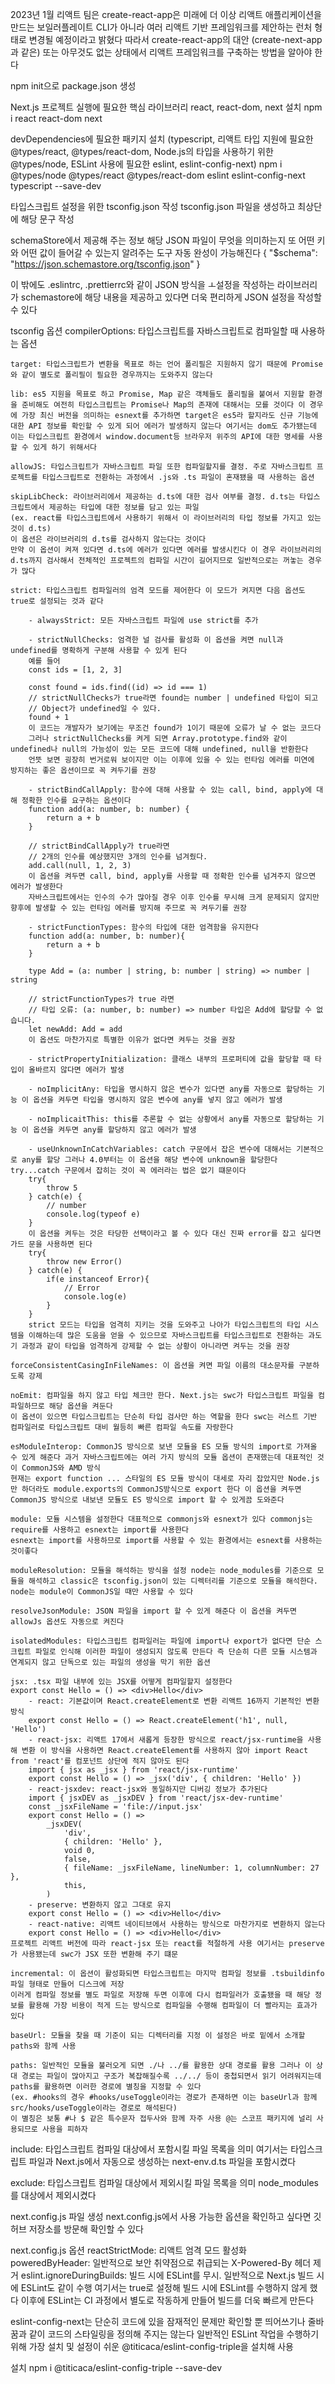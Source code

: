 2023년 1월 리액트 팀은 create-react-app은 미래에 더 이상 리액트 애플리케이션을 만드는 보일러플레이트 CLI가 아니라
여러 리액트 기반 프레임워크를 제안하는 런처 형태로 변경될 예정이라고 밝혔다 따라서 create-react-app의 대안 (create-next-app과 같은) 
또는 아무것도 없는 상태에서 리액트 프레임워크를 구축하는 방법을 알아야 한다

npm init으로 package.json 생성

Next.js 프로젝트 실행에 필요한 핵심 라이브러리 react, react-dom, next 설치
npm i react react-dom next

devDependencies에 필요한 패키지 설치
(typescript, 리액트 타입 지원에 필요한 @types/react, @types/react-dom, Node.js의 타입을 사용하기 위한 @types/node, ESLint 사용에 필요한
eslint, eslint-config-next)
npm i @types/node @types/react @types/react-dom eslint eslint-config-next typescript --save-dev

타입스크립트 설정을 위한 tsconfig.json 작성
tsconfig.json 파일을 생성하고 최상단에 해당 문구 작성

schemaStore에서 제공해 주는 정보 
해당 JSON 파일이 무엇을 의미하는지 또 어떤 키와 어떤 값이 들어갈 수 있는지 알려주는 도구 
자동 완성이 가능해진다
{
    "$schema": "https://json.schemastore.org/tsconfig.json"
}

이 밖에도 .eslintrc, .prettierrc와 같이 JSON 방식을 ㅗ설정을 작성하는 라이브러리가 schemastore에 해당 내용을 제공하고 있다면 더욱 편리하게 JSON 설정을 작성할 수 있다

tsconfig 옵션
compilerOptions: 타입스크립트를 자바스크립트로 컴파일할 때 사용하는 옵션

    target: 타입스크립트가 변환을 목표로 하는 언어 폴리필은 지원하지 않기 때문에 Promise와 같이 별도로 폴리필이 필요한 경우까지는 도와주지 않는다

    lib: es5 지원을 목표로 하고 Promise, Map 같은 객체들도 폴리필을 붙여서 지원할 환경을 준비해도 여전히 타입스크립트는 Promise나 Map의 존재에 대해서는 모를 것이다 이 경우에 가장 최신 버전을 의미하는 esnext를 추가하면 target은 es5라 할지라도 신규 기능에 대한 API 정보를 확인할 수 있게 되어 에러가 발생하지 않는다 여기서는 dom도 추가됐는데 이는 타입스크립트 환경에서 window.document등 브라우저 위주의 API에 대한 명세를 사용할 수 있게 하기 위해서다

    allowJS: 타입스크립트가 자바스크립트 파일 또한 컴파일할지를 결정. 주로 자바스크립트 프로젝트를 타입스크립트로 전환하는 과정에서 .js와 .ts 파일이 혼재됐을 때 사용하는 옵션

    skipLibCheck: 라이브러리에서 제공하는 d.ts에 대한 검사 여부를 결정. d.ts는 타입스크립트에서 제공하는 타입에 대한 정보를 담고 있는 파일
    (ex. react를 타입스크립트에서 사용하기 위해서 이 라이브러리의 타입 정보를 가지고 있는 것이 d.ts)
    이 옵션은 라이브러리의 d.ts를 검사하지 않는다는 것이다 
    만약 이 옵션이 켜져 있다면 d.ts에 에러가 있다면 에러를 발생시킨다 이 경우 라이브러리의 d.ts까지 검사해서 전체적인 프로젝트의 컴파일 시간이 길어지므로 일반적으로는 꺼놓는 경우가 많다

    strict: 타입스크립트 컴파일러의 엄격 모드를 제어한다 이 모드가 켜지면 다음 옵션도 true로 설정되는 것과 같다

        - alwaysStrict: 모든 자바스크립트 파일에 use strict를 추가

        - strictNullChecks: 엄격한 널 검사를 활성화 이 옵션을 켜면 null과 undefined를 명확하게 구분해 사용할 수 있게 된다 
        예를 들어 
        const ids = [1, 2, 3]

        const found = ids.find((id) => id === 1)
        // strictNullChecks가 true라면 found는 number | undefined 타입이 되고
        // Object가 undefined일 수 있다.
        found + 1
        이 코드는 개발자가 보기에는 무조건 found가 1이기 때문에 오류가 날 수 없는 코드다
        그러나 strictNullChecks를 켜게 되면 Array.prototype.find와 같이 undefined나 null의 가능성이 있는 모든 코드에 대해 undefined, null을 반환한다
        언뜻 보면 굉장히 번거로워 보이지만 이는 이후에 있을 수 있는 런타임 에러를 미연에 방지하는 좋은 옵션이므로 꼭 켜두기를 권장

        - strictBindCallApply: 함수에 대해 사용할 수 있는 call, bind, apply에 대해 정확한 인수를 요구하는 옵션이다 
        function add(a: number, b: number) {
            return a + b
        }

        // strictBindCallApply가 true라면
        // 2개의 인수를 예상했지만 3개의 인수를 넘겨줬다.
        add.call(null, 1, 2, 3)
        이 옵션을 켜두면 call, bind, apply를 사용할 때 정확한 인수를 넘겨주지 않으면 에러가 발생한다 
        자바스크립트에서는 인수의 수가 많아질 경우 이후 인수를 무시해 크게 문제되지 않지만 향후에 발생할 수 있는 런타임 에러를 방지해 주므로 꼭 켜두기를 권장

        - strictFunctionTypes: 함수의 타입에 대한 엄격함을 유지한다
        function add(a: number, b: number){
            return a + b
        }

        type Add = (a: number | string, b: number | string) => number | string

        // strictFunctionTypes가 true 라면
        // 타입 오류: (a: number, b: number) => number 타입은 Add에 할당할 수 없습니다.
        let newAdd: Add = add
        이 옵션도 마찬가지로 특별한 이유가 없다면 켜두는 것을 권장

        - strictPropertyInitialization: 클래스 내부의 프로퍼티에 값을 할당할 때 타입이 올바르지 않다면 에러가 발생

        - noImplicitAny: 타입을 명시하지 않은 변수가 있다면 any를 자동으로 할당하는 기능 이 옵션을 켜두면 타입을 명시하지 않은 변수에 any를 넣지 않고 에러가 발생

        - noImplicaitThis: this를 추론할 수 없는 상황에서 any를 자동으로 할당하는 기능 이 옵션을 켜두면 any를 할당하지 않고 에러가 발생

        - useUnknownInCatchVariables: catch 구문에서 잡은 변수에 대해서는 기본적으로 any를 할당 그러나 4.0부터는 이 옵션을 해당 변수에 unknown을 할당한다 try...catch 구문에서 잡히는 것이 꼭 에러라는 법은 없기 떄문이다 
        try{
            throw 5
        } catch(e) {
            // number
            console.log(typeof e)
        }
        이 옵션을 켜두는 것은 타당한 선택이라고 볼 수 있다 대신 진짜 error를 잡고 싶다면 가드 문을 사용하면 된다
        try{
            throw new Error()
        } catch(e) {
            if(e instanceof Error){
                // Error
                console.log(e)
            }
        }
        strict 모드는 타입을 엄격히 지키는 것을 도와주고 나아가 타입스크립트의 타입 시스템을 이해하는데 많은 도움을 얻을 수 있으므로 자바스크립트를 타입스크립트로 전환하는 과도기 과정과 같이 타입을 엄격하게 강제할 수 없는 상황이 아니라면 켜두는 것을 권장

    forceConsistentCasingInFileNames: 이 옵션을 켜면 파일 이름의 대소문자를 구분하도록 강제 

    noEmit: 컴파일을 하지 않고 타입 체크만 한다. Next.js는 swc가 타입스크립트 파일을 컴파일하므로 해당 옵션을 켜둔다
    이 옵션이 있으면 타입스크립트는 단순히 타입 검사만 하는 역할을 한다 swc는 러스트 기반 컴파일러로 타입스크립트 대비 월등히 빠른 컴파일 속도를 자랑한다

    esModuleInterop: CommonJS 방식으로 보낸 모듈을 ES 모듈 방식의 import로 가져올 수 있게 해준다 과거 자바스크립트에는 여러 가지 방식의 모듈 옵션이 존재했는데 대표적인 것이 CommonJS와 AMD 방식
    현재는 export function ... 스타일의 ES 모듈 방식이 대세로 자리 잡았지만 Node.js만 하더라도 module.exports의 CommonJS방식으로 export 한다 이 옵션을 켜두면 CommonJS 방식으로 내보낸 모듈도 ES 방식으로 import 할 수 있게끔 도와준다

    module: 모듈 시스템을 설정한다 대표적으로 commonjs와 esnext가 있다 commonjs는 require를 사용하고 esnext는 import를 사용한다
    esnext는 import를 사용하므로 import를 사용할 수 있는 환경에서는 esnext를 사용하는 것이좋다

    moduleResolution: 모듈을 해석하는 방식을 설정 node는 node_modules를 기준으로 모듈을 해석하고 classic은 tsconfig.json이 있는 디렉터리를 기준으로 모듈을 해석한다. node는 module이 CommonJS일 때만 사용할 수 있다

    resolveJsonModule: JSON 파일을 import 할 수 있게 해준다 이 옵션을 켜두면 allowJs 옵션도 자동으로 켜진다

    isolatedModules: 타입스크립트 컴파일러는 파일에 import나 export가 없다면 단순 스크립트 파일로 인식해 이러한 파일이 생성되지 않도록 만든다 즉 단순히 다른 모듈 시스템과 연계되지 않고 단독으로 있는 파일의 생성을 막기 위한 옵션

    jsx: .tsx 파일 내부에 있는 JSX를 어떻게 컴파일할지 설정한다
    export const Hello = () => <div>Hello</div>
        - react: 기본값이며 React.createElement로 변환 리액트 16까지 기본적인 변환 방식
        export const Hello = () => React.createElement('h1', null, 'Hello')
        - react-jsx: 리액트 17에서 새롭게 등장한 방식으로 react/jsx-runtime을 사용해 변환 이 방식을 사용하면 React.createElement를 사용하지 않아 import React from 'react'를 컴포넌트 상단에 적지 않아도 된다
        import { jsx as _jsx } from 'react/jsx-runtime'
        export const Hello = () => _jsx('div', { children: 'Hello' })
        - react-jsxdev: react-jsx와 동일하지만 디버깅 정보가 추가된다
        import { jsxDEV as _jsxDEV } from 'react/jsx-dev-runtime'
        const _jsxFileName = 'file://input.jsx'
        export const Hello = () => 
            _jsxDEV(
                'div',
                { children: 'Hello' },
                void 0,
                false,
                { fileName: _jsxFileName, lineNumber: 1, columnNumber: 27 },
                this,
            )
        - preserve: 변환하지 않고 그대로 유지
        export const Hello = () => <div>Hello</div>
        - react-native: 리액트 네이티브에서 사용하는 방식으로 마찬가지로 변환하지 않는다
        export const Hello = () => <div>Hello</div>
    프로젝트 리액트 버전에 따라 react-jsx 또는 react를 적절하게 사용 여기서는 preserve가 사용됐는데 swc가 JSX 또한 변환해 주기 떄문

    incremental: 이 옵션이 활성화되면 타입스크립트는 마지막 컴파일 정보를 .tsbuildinfo 파일 형태로 만들어 디스크에 저장
    이러게 컴파일 정보를 별도 파일로 저장해 두면 이후에 다시 컴파일러가 호출됐을 때 해당 정보를 활용해 가장 비용이 적게 드는 방식으로 컴파일을 수행해 컴파일이 더 빨라지는 효과가 있다

    baseUrl: 모듈을 찾을 때 기준이 되는 디렉터리를 지정 이 설정은 바로 밑에서 소개할 paths와 함께 사용

    paths: 일반적인 모듈을 불러오게 되면 ./나 ../를 활용한 상대 경로를 활용 그러나 이 상대 경로는 파일이 많아지고 구조가 복잡해질수록 ../../ 등이 중첩되면서 읽기 어려워지는데 paths를 활용하면 이러한 경로에 별칭을 지정할 수 있다
    (ex. #hooks의 경우 #hooks/useToggle이라는 경로가 존재하면 이는 baseUrl과 함께 src/hooks/useToggle이라는 경로로 해석된다)
    이 별칭은 보통 #나 $ 같은 특수문자 접두사와 함께 자주 사용 @는 스코프 패키지에 널리 사용되므로 사용을 피하자

include: 타입스크립트 컴파일 대상에서 포함시킬 파일 목록을 의미 여기서는 타입스크립트 파일과 Next.js에서 자동으로 생성하는 next-env.d.ts 파일을 포함시켰다

exclude: 타입스크립트 컴파일 대상에서 제외시킬 파일 목록을 의미 node_modules를 대상에서 제외시켰다


next.config.js 파일 생성
next.config.js에서 사용 가능한 옵션을 확인하고 싶다면 깃허브 저장소를 방문해 확인할 수 있다

next.config.js 옵션
reactStrictMode: 리액트 엄격 모드 활성화
poweredByHeader: 일반적으로 보안 취약점으로 취급되는 X-Powered-By 헤더 제거
eslint.ignoreDuringBuilds: 빌드 시에 ESLint를 무시. 일반적으로 Next.js 빌드 시에 ESLint도 같이 수행 여기서는 true로 설정해 빌드 시에 ESLint를 수행하지 않게 했다 이후에 ESLint는 CI 과정에서 별도로 작동하게 만들어 빌드를 더욱 빠르게 만든다

eslint-config-next는 단순히 코드에 있을 잠재적인 문제만 확인할 뿐 띄어쓰기나 줄바꿈과 같이 코드의 스타일링을 정의해 주지는 않는다
일반적인 ESLint 작업을 수행하기 위해 가장 설치 및 설정이 쉬운 @titicaca/eslint-config-triple을 설치해 사용

설치
npm i @titicaca/eslint-config-triple --save-dev